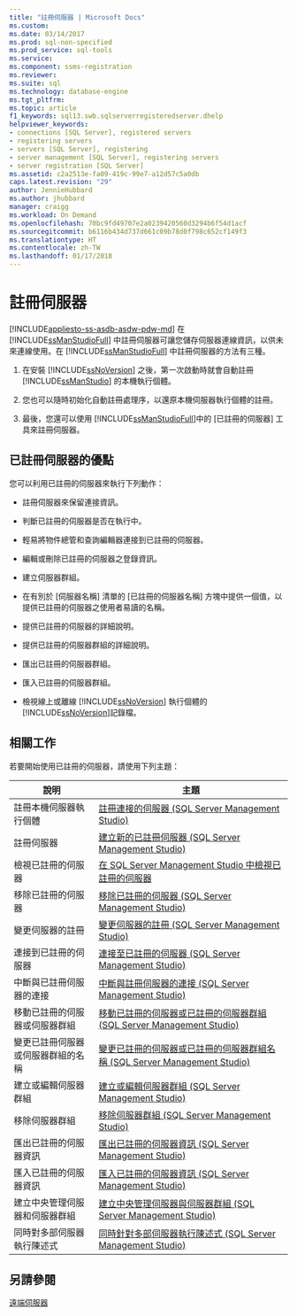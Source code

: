 ```yaml
---
title: "註冊伺服器 | Microsoft Docs"
ms.custom: 
ms.date: 03/14/2017
ms.prod: sql-non-specified
ms.prod_service: sql-tools
ms.service: 
ms.component: ssms-registration
ms.reviewer: 
ms.suite: sql
ms.technology: database-engine
ms.tgt_pltfrm: 
ms.topic: article
f1_keywords: sql13.swb.sqlserverregisteredserver.dhelp
helpviewer_keywords:
- connections [SQL Server], registered servers
- registering servers
- servers [SQL Server], registering
- server management [SQL Server], registering servers
- server registration [SQL Server]
ms.assetid: c2a2513e-fa09-419c-99e7-a12d57c5a0db
caps.latest.revision: "29"
author: JennieHubbard
ms.author: jhubbard
manager: craigg
ms.workload: On Demand
ms.openlocfilehash: 70bc9fd49707e2a0239420560d3294b6f54d1acf
ms.sourcegitcommit: b6116b434d737d661c09b78d0f798c652cf149f3
ms.translationtype: HT
ms.contentlocale: zh-TW
ms.lasthandoff: 01/17/2018
---
```

# <a name="register-servers"></a>註冊伺服器
[!INCLUDE[appliesto-ss-asdb-asdw-pdw-md](../../includes/appliesto-ss-asdb-asdw-pdw-md.md)] 在 [!INCLUDE[ssManStudioFull](../../includes/ssmanstudiofull-md.md)] 中註冊伺服器可讓您儲存伺服器連線資訊，以供未來連線使用。在 [!INCLUDE[ssManStudioFull](../../includes/ssmanstudiofull-md.md)] 中註冊伺服器的方法有三種。  
  
1.  在安裝 [!INCLUDE[ssNoVersion](../../includes/ssnoversion-md.md)] 之後，第一次啟動時就會自動註冊 [!INCLUDE[ssManStudio](../../includes/ssmanstudio-md.md)] 的本機執行個體。  
  
2.  您也可以隨時初始化自動註冊處理序，以還原本機伺服器執行個體的註冊。  
  
3.  最後，您還可以使用 [!INCLUDE[ssManStudioFull](../../includes/ssmanstudiofull-md.md)]中的 [已註冊的伺服器] 工具來註冊伺服器。  
  
## <a name="benefits-of-registered-servers"></a>已註冊伺服器的優點  
 您可以利用已註冊的伺服器來執行下列動作：  
  
-   註冊伺服器來保留連接資訊。  
  
-   判斷已註冊的伺服器是否在執行中。  
  
-   輕易將物件總管和查詢編輯器連接到已註冊的伺服器。  
  
-   編輯或刪除已註冊的伺服器之登錄資訊。  
  
-   建立伺服器群組。  
  
-   在有別於 [伺服器名稱] 清單的 [已註冊的伺服器名稱] 方塊中提供一個值，以提供已註冊的伺服器之使用者易讀的名稱。  
  
-   提供已註冊的伺服器的詳細說明。  
  
-   提供已註冊的伺服器群組的詳細說明。  
  
-   匯出已註冊的伺服器群組。  
  
-   匯入已註冊的伺服器群組。  
  
-   檢視線上或離線 [!INCLUDE[ssNoVersion](../../includes/ssnoversion-md.md)] 執行個體的 [!INCLUDE[ssNoVersion](../../includes/ssnoversion-md.md)]記錄檔。  
  
## <a name="related-tasks"></a>相關工作  
 若要開始使用已註冊的伺服器，請使用下列主題：  
  
|**說明**|**主題**|  
|---------------------|---------------|  
|註冊本機伺服器執行個體|[註冊連接的伺服器 &#40;SQL Server Management Studio&#41;](../../tools/sql-server-management-studio/register-a-connected-server-sql-server-management-studio.md)|  
|註冊伺服器|[建立新的已註冊伺服器 &#40;SQL Server Management Studio&#41;](../../tools/sql-server-management-studio/create-a-new-registered-server-sql-server-management-studio.md)|  
|檢視已註冊的伺服器|[在 SQL Server Management Studio 中檢視已註冊的伺服器](../../tools/sql-server-management-studio/view-registered-servers-in-sql-server-management-studio.md)|  
|移除已註冊的伺服器|[移除已註冊的伺服器 &#40;SQL Server Management Studio&#41;](../../tools/sql-server-management-studio/remove-a-registered-server-sql-server-management-studio.md)|  
|變更伺服器的註冊|[變更伺服器的註冊 &#40;SQL Server Management Studio&#41;](../../tools/sql-server-management-studio/change-a-server-s-registration-sql-server-management-studio.md)|  
|連接到已註冊的伺服器|[連接至已註冊的伺服器 &#40;SQL Server Management Studio&#41;](../../tools/sql-server-management-studio/connect-to-a-registered-server-sql-server-management-studio.md)|  
|中斷與已註冊伺服器的連接|[中斷與註冊伺服器的連接 &#40;SQL Server Management Studio&#41;](../../tools/sql-server-management-studio/disconnect-from-a-registered-server-sql-server-management-studio.md)|  
|移動已註冊的伺服器或伺服器群組|[移動已註冊的伺服器或已註冊的伺服器群組 &#40;SQL Server Management Studio&#41;](../../tools/sql-server-management-studio/move-a-registered-server-or-registered-server-group.md)|  
|變更已註冊伺服器或伺服器群組的名稱|[變更已註冊的伺服器或已註冊的伺服器群組名稱 &#40;SQL Server Management Studio&#41;](../../tools/sql-server-management-studio/change-the-name-of-registered-server-or-registered-server-group.md)|  
|建立或編輯伺服器群組|[建立或編輯伺服器群組 &#40;SQL Server Management Studio&#41;](../../tools/sql-server-management-studio/create-or-edit-a-server-group-sql-server-management-studio.md)|  
|移除伺服器群組|[移除伺服器群組 &#40;SQL Server Management Studio&#41;](../../tools/sql-server-management-studio/remove-a-server-group-sql-server-management-studio.md)|  
|匯出已註冊的伺服器資訊|[匯出已註冊的伺服器資訊 &#40;SQL Server Management Studio&#41;](../../tools/sql-server-management-studio/export-registered-server-information-sql-server-management-studio.md)|  
|匯入已註冊的伺服器資訊|[匯入已註冊的伺服器資訊 &#40;SQL Server Management Studio&#41;](../../tools/sql-server-management-studio/import-registered-server-information-sql-server-management-studio.md)|  
|建立中央管理伺服器和伺服器群組|[建立中央管理伺服器與伺服器群組 &#40;SQL Server Management Studio&#41;](../../tools/sql-server-management-studio/create-a-central-management-server-and-server-group.md)|  
|同時對多部伺服器執行陳述式|[同時針對多部伺服器執行陳述式 &#40;SQL Server Management Studio&#41;](../../tools/sql-server-management-studio/execute-statements-against-multiple-servers-simultaneously.md)|  
  
## <a name="see-also"></a>另請參閱  
 [遠端伺服器](../../database-engine/configure-windows/remote-servers.md)  
  
  
